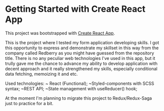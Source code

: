 # Getting Started with Create React App

This project was bootstrapped with [Create React App](https://github.com/facebook/create-react-app).

This is the project where I tested my form application developing skills. I got this opportunity to express and demonstrate my skillset in this way from the company called Redberry as you might have guessed from the repository title. There is no any peculiar web technologies I've used in this app, but it trully gave me the chance to advance my ability to develop application with decent approach and it really strengthened my skills, especially conditional data fetching, memoizing it and etc.

Used technologies:
~ React (Functional);
~Styled-components with SCSS syntax;
~REST API;
~State management with useReducer() hook;

At the moment I'm planning to migrate this project to Redux/Redux-Saga just to practice for a bit.
